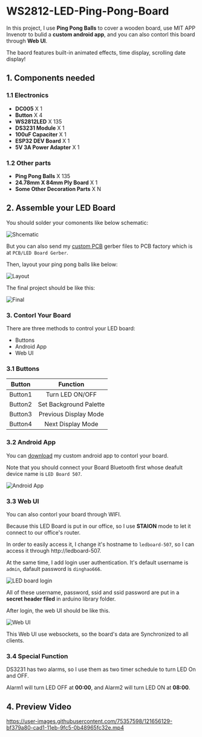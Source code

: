 # WS2812-LED-Ping-Pong-Board

In this project, I use **Ping Pong Balls** to cover a wooden board, use MIT APP Invenotr to bulid a **custom android app**, and you can also contorl this board through **Web UI**.

The baord features built-in animated effects, time display, scrolling date display!

## 1. Components needed

### 1.1 Electronics
- **DC005** X 1
- **Button** X 4
- **WS2812LED** X 135
- **DS3231 Module** X 1
- **100uF Capaciter** X 1
- **ESP32 DEV Board** X 1
- **5V 3A Power Adapter** X 1

### 1.2 Other parts
- **Ping Pong Balls** X 135
- **24.78mm X 84mm Ply Board** X 1
- **Some Other Decoration Parts** X N

## 2. Assemble your LED Board

You should solder your comonents like below schematic:

![Shcematic](PCB/LED%20Board%20Shcematic.png)

But you can also send my [custom PCB](PCB/LED%20Board%20Gerber.zip) gerber files to PCB factory which is at `PCB/LED Board Gerber`.

Then, layout your ping pong balls like below:

![Layout](Images/Board%20Layout.jpg)

The final project should be like this:

![Final](Images/Final%20Project.jpg)

### 3. Contorl Your Board

There are three methods to control your LED board:

- Buttons
- Android App
- Web UI

### 3.1 Buttons

| Button  |        Function        |
| :-----: | :--------------------: |
| Button1 |    Turn LED ON/OFF     |
| Button2 | Set Background Palette |
| Button3 | Previous Display Mode  |
| Button4 |   Next Display Mode    |

### 3.2 Android App

You can [download](Android%20App/LED%20Board.apk) my custom android app to contorl your board.

Note that you should connect your Board Bluetooth first whose deafult device name is `LED Board 507`.

![Android App](Images/Android%20App.png)

### 3.3 Web UI

You can also contorl your board through WIFI.

Because this LED Board is put in our office, so I use **STAION** mode to let it connect to our office's router.

In order to easily access it, I change it's hostname to `ledboard-507`, so I can access it through http://ledboard-507.

At the same time, I add login user authentication. It's default username is `admin`, dafault password is `dinghao666`.

![LED board login](Images/led%20board%20login.png)

All of these username, password, ssid and ssid password are put in a **secret header filed** in arduino library folder.

After login, the web UI should be like this.

![Web UI](Images/ledboard%20web%20ui.png)

This Web UI use websockets, so the board's data are Synchronized to all clients.

### 3.4 Special Function

DS3231 has two alarms, so I use them as two timer schedule to turn LED On and OFF.

Alarm1 will turn LED OFF at **00:00**, and Alarm2 will turn LED ON at **08:00**.

## 4. Preview Video

https://user-images.githubusercontent.com/75357598/121656129-bf379a80-cad1-11eb-9fc5-0b48965fc32e.mp4
